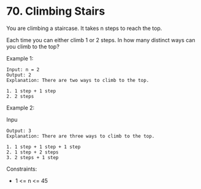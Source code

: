 # 70. Climbing Stairs

You are climbing a staircase. It takes n steps to reach the top.

Each time you can either climb 1 or 2 steps. In how many distinct ways can you climb to the top?

Example 1:

```
Input: n = 2
Output: 2
Explanation: There are two ways to climb to the top.

1. 1 step + 1 step
2. 2 steps
```

Example 2:

Inpu

```t: n = 3
Output: 3
Explanation: There are three ways to climb to the top.

1. 1 step + 1 step + 1 step
2. 1 step + 2 steps
3. 2 steps + 1 step
```

Constraints:

- 1 <= n <= 45
